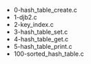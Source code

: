 * 0-hash_table_create.c
* 1-djb2.c
* 2-key_index.c
* 3-hash_table_set.c
* 4-hash_table_get.c
* 5-hash_table_print.c
* 100-sorted_hash_table.c
